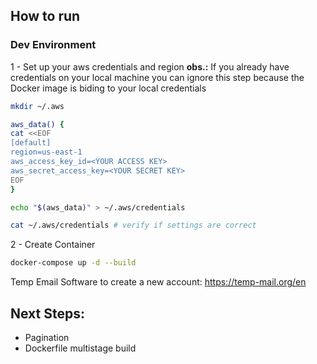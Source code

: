 ## How to run

### Dev Environment
1 - Set up your aws credentials and region
**obs.:** If you already have credentials on your local machine you can ignore this step because the Docker image is biding to your local credentials
```bash
mkdir ~/.aws

aws_data() {
cat <<EOF
[default]
region=us-east-1
aws_access_key_id=<YOUR ACCESS KEY> 
aws_secret_access_key=<YOUR SECRET KEY>
EOF
}

echo "$(aws_data)" > ~/.aws/credentials

cat ~/.aws/credentials # verify if settings are correct
```

2 - Create Container
```bash
docker-compose up -d --build
```
Temp Email Software to create a new account: 
https://temp-mail.org/en


## Next Steps:
- Pagination
- Dockerfile multistage build